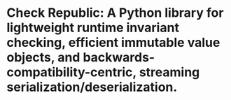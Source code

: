 # Check Republic: A Python library for lightweight runtime invariant checking, efficient immutable value objects, and backwards-compatibility-centric, streaming serialization/deserialization.

